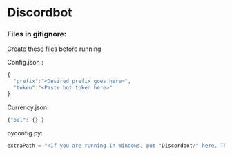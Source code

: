 # Discordbot

### Files in gitignore:

Create these files before running

Config.json : 
```javascript
{
  "prefix":"<Desired prefix goes here>",
  "token":"<Paste bot token here>"
}
```

Currency.json:
```javascript
{"bal": {} }
```

pyconfig.py:

```python
extraPath = "<If you are running in Windows, put "Discordbot/" here. This is anything between what os.getcwd returns and the desired filename>"
```
